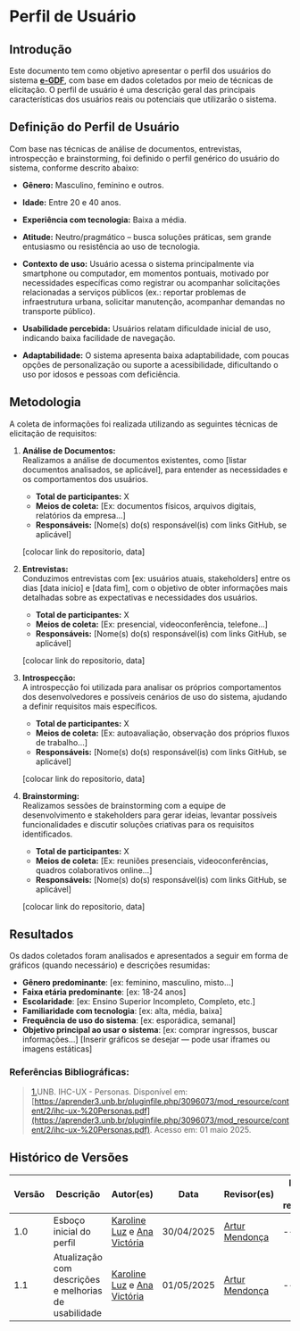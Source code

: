 # Perfil de Usuário

## Introdução

Este documento tem como objetivo apresentar o perfil dos usuários do sistema **[e-GDF](https://play.google.com/store/apps/details?id=br.gov.df.eGDF&hl=pt_BR)**, com base em dados coletados por meio de técnicas de elicitação. O perfil de usuário é uma descrição geral das principais características dos usuários reais ou potenciais que utilizarão o sistema.

## Definição do Perfil de Usuário

Com base nas técnicas de análise de documentos, entrevistas, introspecção e brainstorming, foi definido o perfil genérico do usuário do sistema, conforme descrito abaixo:

- **Gênero:** Masculino, feminino e outros.

- **Idade:** Entre 20 e 40 anos.

- **Experiência com tecnologia:** Baixa a média.

- **Atitude:** Neutro/pragmático – busca soluções práticas, sem grande entusiasmo ou resistência ao uso de tecnologia.

- **Contexto de uso:** Usuário acessa o sistema principalmente via smartphone ou computador, em momentos pontuais, motivado por necessidades específicas como registrar ou acompanhar solicitações relacionadas a serviços públicos (ex.: reportar problemas de infraestrutura urbana, solicitar manutenção, acompanhar demandas no transporte público).

- **Usabilidade percebida:** Usuários relatam dificuldade inicial de uso, indicando baixa facilidade de navegação.

- **Adaptabilidade:** O sistema apresenta baixa adaptabilidade, com poucas opções de personalização ou suporte a acessibilidade, dificultando o uso por idosos e pessoas com deficiência.

## Metodologia

A coleta de informações foi realizada utilizando as seguintes técnicas de elicitação de requisitos:

1. **Análise de Documentos:**  
Realizamos a análise de documentos existentes, como [listar documentos analisados, se aplicável], para entender as necessidades e os comportamentos dos usuários.
   - **Total de participantes:** X  
   - **Meios de coleta:** [Ex: documentos físicos, arquivos digitais, relatórios da empresa...]  
   - **Responsáveis:** [Nome(s) do(s) responsável(is) com links GitHub, se aplicável]

   [colocar link do repositorio, data]

2. **Entrevistas:**  
Conduzimos entrevistas com [ex: usuários atuais, stakeholders] entre os dias [data início] e [data fim], com o objetivo de obter informações mais detalhadas sobre as expectativas e necessidades dos usuários.
   - **Total de participantes:** X  
   - **Meios de coleta:** [Ex: presencial, videoconferência, telefone...]  
   - **Responsáveis:** [Nome(s) do(s) responsável(is) com links GitHub, se aplicável]

   [colocar link do repositorio, data]

3. **Introspecção:**  
A introspecção foi utilizada para analisar os próprios comportamentos dos desenvolvedores e possíveis cenários de uso do sistema, ajudando a definir requisitos mais específicos.
   - **Total de participantes:** X  
   - **Meios de coleta:** [Ex: autoavaliação, observação dos próprios fluxos de trabalho...]  
   - **Responsáveis:** [Nome(s) do(s) responsável(is) com links GitHub, se aplicável]

   [colocar link do repositorio, data]

4. **Brainstorming:**  
Realizamos sessões de brainstorming com a equipe de desenvolvimento e stakeholders para gerar ideias, levantar possíveis funcionalidades e discutir soluções criativas para os requisitos identificados.
   - **Total de participantes:** X  
   - **Meios de coleta:** [Ex: reuniões presenciais, videoconferências, quadros colaborativos online...]  
   - **Responsáveis:** [Nome(s) do(s) responsável(is) com links GitHub, se aplicável]

    [colocar link do repositorio, data]

## Resultados

Os dados coletados foram analisados e apresentados a seguir em forma de gráficos (quando necessário) e descrições resumidas:

- **Gênero predominante**: [ex: feminino, masculino, misto...]
- **Faixa etária predominante**: [ex: 18-24 anos]
- **Escolaridade**: [ex: Ensino Superior Incompleto, Completo, etc.]
- **Familiaridade com tecnologia**: [ex: alta, média, baixa]
- **Frequência de uso do sistema**: [ex: esporádica, semanal]
- **Objetivo principal ao usar o sistema**: [ex: comprar ingressos, buscar informações...]
[Inserir gráficos se desejar — pode usar iframes ou imagens estáticas]

### **Referências Bibliográficas:**

> <a id="FRM1" href="#anchor_1">1.</a>UNB. IHC-UX - Personas. Disponível em: [https://aprender3.unb.br/pluginfile.php/3096073/mod_resource/content/2/ihc-ux-%20Personas.pdf](https://aprender3.unb.br/pluginfile.php/3096073/mod_resource/content/2/ihc-ux-%20Personas.pdf). Acesso em: 01 maio 2025.


## Histórico de Versões
| Versão | Descrição                                                      | Autor(es)                            | Data       | Revisor(es)         | Data de revisão |
|--------|----------------------------------------------------------------|--------------------------------------|------------|---------------------|------------------|
| 1.0    | Esboço inicial do perfil                                     | [Karoline Luz](https://github.com/KarolineLuz) e  [Ana Victória](https://github.com/navicg) | 30/04/2025 |[Artur Mendonça](https://github.com/ArtyMend07)    | ---      |
| 1.1    | Atualização com descrições e melhorias de usabilidade  | [Karoline Luz](https://github.com/KarolineLuz) e  [Ana Victória](https://github.com/navicg)  | 01/05/2025 | [Artur Mendonça](https://github.com/ArtyMend07)    | ----     |
